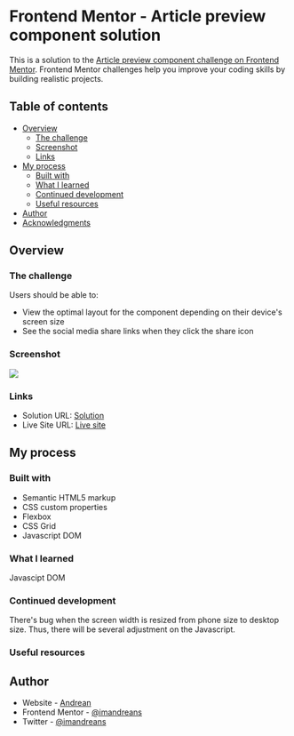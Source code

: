# Frontend Mentor - Article preview component solution

This is a solution to the [Article preview component challenge on Frontend Mentor](https://www.frontendmentor.io/challenges/article-preview-component-dYBN_pYFT). Frontend Mentor challenges help you improve your coding skills by building realistic projects.

## Table of contents

- [Overview](#overview)
  - [The challenge](#the-challenge)
  - [Screenshot](#screenshot)
  - [Links](#links)
- [My process](#my-process)
  - [Built with](#built-with)
  - [What I learned](#what-i-learned)
  - [Continued development](#continued-development)
  - [Useful resources](#useful-resources)
- [Author](#author)
- [Acknowledgments](#acknowledgments)

## Overview

### The challenge

Users should be able to:

- View the optimal layout for the component depending on their device's screen size
- See the social media share links when they click the share icon

### Screenshot

![](./screenshot.jpg)

### Links

- Solution URL: [Solution](https://github.com/imandreans/article-preview-component-master)
- Live Site URL: [Live site](https://imandreans.github.io/article-preview-component-master/)

## My process

### Built with

- Semantic HTML5 markup
- CSS custom properties
- Flexbox
- CSS Grid
- Javascript DOM

### What I learned

Javascipt DOM

### Continued development

There's bug when the screen width is resized from phone size to desktop size. Thus, there will be several adjustment on the Javascript.

### Useful resources

## Author

- Website - [Andrean](https://portfolio-gamma-three-44.vercel.app/)
- Frontend Mentor - [@imandreans](https://www.frontendmentor.io/profile/imandreans)
- Twitter - [@imandreans](https://www.twitter.com/imandreans)
